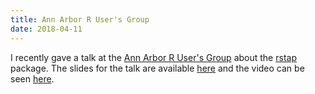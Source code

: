```yaml
---
title: Ann Arbor R User's Group
date: 2018-04-11
---
```


I recently gave a talk at the [Ann Arbor R User's Group](https://www.meetup.com/Ann-Arbor-R-User-Group/) about the [rstap](https://biostatistics4socialimpact.github.io/rstap/) package.
The slides for the talk are available [here](https://drive.google.com/file/d/13ZOZ9Y9hbSyxFMb2zEesTAsJ46yvGCxP/view?usp=sharing) and the video can be seen [here](https://www.periscope.tv/w/1ypKdvRdkDvJW).
